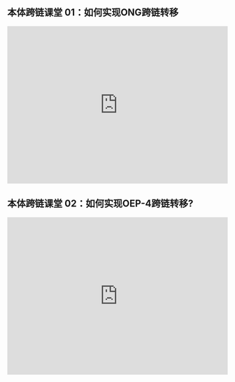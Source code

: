 



## 本体跨链课堂 01：如何实现ONG跨链转移

<iframe frameborder="0" src="https://v.qq.com/txp/iframe/player.html?vid=k0873qfx5uo" allowFullScreen="true" width="100%" height="360"></iframe>

## 本体跨链课堂 02：如何实现OEP-4跨链转移?      

<iframe frameborder="0" src="https://v.qq.com/txp/iframe/player.html?vid=x0873gpzfzj" allowFullScreen="true" width="100%" height="360"></iframe>

